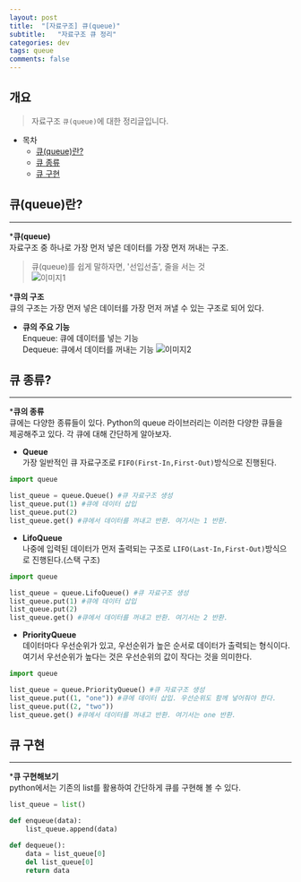 ```yaml
---
layout: post
title:  "[자료구조] 큐(queue)"
subtitle:   "자료구조 큐 정리"
categories: dev
tags: queue
comments: false
---
```


## 개요
> 자료구조 `큐(queue)`에 대한 정리글입니다.

- 목차
	- [큐(queue)란?](#큐(queue)란?) 
	- [큐 종류](#큐-종류?)
    - [큐 구현](#큐-구현)

## 큐(queue)란?
---

*__큐(queue)__  
자료구조 중 하나로 가장 먼저 넣은 데이터를 가장 먼저 꺼내는 구조.  
> 큐(queue)를 쉽게 말하자면, '선입선출', 줄을 서는 것  
![이미지1](https://jsim6342.github.io/assets/img/dev/algorithm/2021-04-14-dev-algorithm-queue-picture1.png)

*__큐의 구조__  
큐의 구조는 가장 먼저 넣은 데이터를 가장 먼저 꺼낼 수 있는 구조로 되어 있다.
  - __큐의 주요 기능__  
  Enqueue: 큐에 데이터를 넣는 기능  
  Dequeue: 큐에서 데이터를 꺼내는 기능
![이미지2](https://jsim6342.github.io/assets/img/dev/algorithm/2021-04-14-dev-algorithm-queue-picture2.png)



## 큐 종류?
---

*__큐의 종류__  
큐에는 다양한 종류들이 있다. Python의 queue 라이브러리는 이러한 다양한 큐들을 제공해주고 있다. 각 큐에 대해 간단하게 알아보자.
  - __Queue__  
  가장 일반적인 큐 자료구조로 `FIFO(First-In,First-Out)`방식으로 진행된다.
```python
import queue

list_queue = queue.Queue() #큐 자료구조 생성
list_queue.put(1) #큐에 데이터 삽입
list_queue.put(2) 
list_queue.get() #큐에서 데이터를 꺼내고 반환. 여기서는 1 반환.
```
  - __LifoQueue__  
  나중에 입력된 데이터가 먼저 출력되는 구조로 `LIFO(Last-In,First-Out)`방식으로 진행된다.(스택 구조)
```python
import queue

list_queue = queue.LifoQueue() #큐 자료구조 생성
list_queue.put(1) #큐에 데이터 삽입
list_queue.put(2) 
list_queue.get() #큐에서 데이터를 꺼내고 반환. 여기서는 2 반환.
```
  - __PriorityQueue__  
  데이터마다 우선순위가 있고, 우선순위가 높은 순서로 데이터가 출력되는 형식이다. 여기서 우선순위가 높다는 것은 우선순위의 값이 작다는 것을 의미한다.
```python
import queue

list_queue = queue.PriorityQueue() #큐 자료구조 생성
list_queue.put((1, "one")) #큐에 데이터 삽입. 우선순위도 함께 넣어줘야 한다.
list_queue.put((2, "two")) 
list_queue.get() #큐에서 데이터를 꺼내고 반환. 여기서는 one 반환.
```


## 큐 구현
---

*__큐 구현해보기__  
python에서는 기존의 list를 활용하여 간단하게 큐를 구현해 볼 수 있다.
```Python
list_queue = list()

def enqueue(data):
    list_queue.append(data)

def dequeue():
    data = list_queue[0]
    del list_queue[0]
    return data
```
